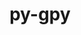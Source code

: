 ---
title: "py-gpy"
layout: cache
categories: [package, develop-2023-05-21]
meta: {"versions": ["1.9.9"], "compilers": ["gcc@=11.1.0"], "oss": ["ubuntu20.04"], "platforms": ["linux"], "targets": ["ppc64le", "x86_64_v3"], "stacks": ["e4s", "e4s-power", "root"], "num_specs": 2, "num_specs_by_stack": {"root": 2, "e4s-power": 1, "e4s": 1}}
spec_details: [{"hash": "fdytx277i7fewpzj3a35bdeuvjt4qycf", "compiler": "gcc@=11.1.0", "versions": ["1.9.9"], "os": "ubuntu20.04", "platform": "linux", "target": "ppc64le", "variants": ["build_system=python_pip"], "stacks": ["root", "e4s-power"], "size": "-", "tarball": "https://binaries.spack.io/releases/develop-2023-05-21/build_cache/linux-ubuntu20.04-ppc64le/gcc-11.1.0/py-gpy-1.9.9/linux-ubuntu20.04-ppc64le-gcc-11.1.0-py-gpy-1.9.9-fdytx277i7fewpzj3a35bdeuvjt4qycf.spack"}, {"hash": "zuxqmfrhuw7lgk2ktsckyj27chu6xtft", "compiler": "gcc@=11.1.0", "versions": ["1.9.9"], "os": "ubuntu20.04", "platform": "linux", "target": "x86_64_v3", "variants": ["build_system=python_pip"], "stacks": ["e4s", "root"], "size": "-", "tarball": "https://binaries.spack.io/releases/develop-2023-05-21/build_cache/linux-ubuntu20.04-x86_64_v3/gcc-11.1.0/py-gpy-1.9.9/linux-ubuntu20.04-x86_64_v3-gcc-11.1.0-py-gpy-1.9.9-zuxqmfrhuw7lgk2ktsckyj27chu6xtft.spack"}]
---